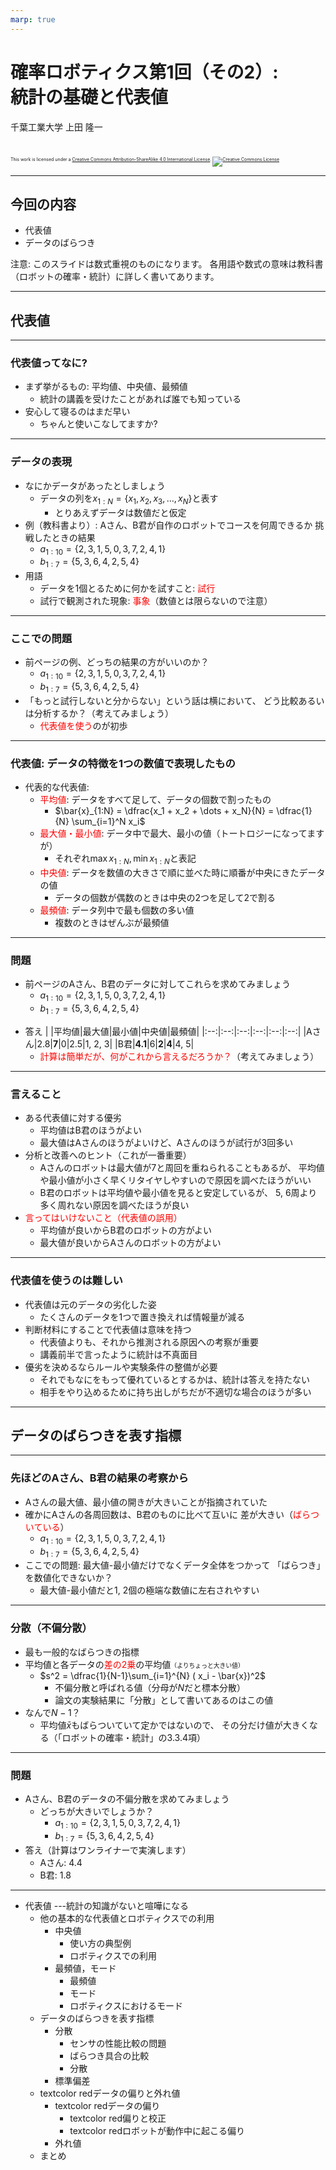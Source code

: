 ```yaml
---
marp: true
---
```


<!-- footer: 確率ロボティクス第1回（その2） -->

# 確率ロボティクス第1回（その2）: <br />統計の基礎と代表値

千葉工業大学 上田 隆一

<br />

<p style="font-size:50%">
This work is licensed under a <a rel="license" href="http://creativecommons.org/licenses/by-sa/4.0/">Creative Commons Attribution-ShareAlike 4.0 International License</a>.
<a rel="license" href="http://creativecommons.org/licenses/by-sa/4.0/">
<img alt="Creative Commons License" style="border-width:0" src="https://i.creativecommons.org/l/by-sa/4.0/88x31.png" /></a>
</p>

---

<!-- paginate: true -->

## 今回の内容

- 代表値
- データのばらつき

注意: このスライドは数式重視のものになります。
各用語や数式の意味は教科書（ロボットの確率・統計）に詳しく書いてあります。

---

## 代表値

---

### 代表値ってなに?

- まず挙がるもの: 平均値、中央値、最頻値
    - 統計の講義を受けたことがあれば誰でも知っている
- 安心して寝るのはまだ早い
    - ちゃんと使いこなしてますか?

---

### データの表現

- なにかデータがあったとしましょう
    - データの列を$x_{1:N} = \{x_1, x_2, x_3, \dots, x_N\}$と表す
        - とりあえずデータは数値だと仮定
- 例（教科書より）: Aさん、B君が自作のロボットでコースを何周できるか
挑戦したときの結果
    - $a_{1:10} = \{2, 3, 1, 5, 0, 3, 7, 2, 4, 1\}$
    - $b_{1:7} = \{5, 3, 6, 4, 2, 5, 4\}$
- 用語
    - データを1個とるために何かを試すこと: <span style="color:red">試行</span>
    - 試行で観測された現象: <span style="color:red">事象</span>（数値とは限らないので注意）

---

### ここでの問題

- 前ページの例、どっちの結果の方がいいのか？
    - $a_{1:10} = \{2, 3, 1, 5, 0, 3, 7, 2, 4, 1\}$
    - $b_{1:7} = \{5, 3, 6, 4, 2, 5, 4\}$
- 「もっと試行しないと分からない」という話は横において、
どう比較あるいは分析するか？（考えてみましょう）
    * <span style="color:red">代表値を使う</span>のが初歩

---

### 代表値: データの特徴を1つの数値で表現したもの

- 代表的な代表値:
    - <span style="color:red">平均値</span>: データをすべて足して、データの個数で割ったもの
        - $\bar{x}_{1:N} = \dfrac{x_1 + x_2 + \dots + x_N}{N} = \dfrac{1}{N} \sum_{i=1}^N x_i$
    - <span style="color:red">最大値・最小値</span>: データ中で最大、最小の値（トートロジーになってますが）
        - それぞれ$\max{x}_{1:N}, \min{x}_{1:N}$と表記
    - <span style="color:red">中央値</span>: データを数値の大きさで順に並べた時に順番が中央にきたデータの値
        - データの個数が偶数のときは中央の2つを足して2で割る
    - <span style="color:red">最頻値</span>: データ列中で最も個数の多い値
        - 複数のときはぜんぶが最頻値

---

### 問題

- 前ページのAさん、B君のデータに対してこれらを求めてみましょう
    - $a_{1:10} = \{2, 3, 1, 5, 0, 3, 7, 2, 4, 1\}$
    - $b_{1:7} = \{5, 3, 6, 4, 2, 5, 4\}$
* 答え
    |     |平均値|最大値|最小値|中央値|最頻値|
    |:--:|:--:|:--:|:--:|:--:|:--:|
    |Aさん|2.8|**7**|0|2.5|1, 2, 3|
    |B君|**4.1**|6|**2**|**4**|4, 5|
    - <span style="color:red">計算は簡単だが、何がこれから言えるだろうか？</span>（考えてみましょう）

---

### 言えること

- ある代表値に対する優劣
    - 平均値はB君のほうがよい
    - 最大値はAさんのほうがよいけど、Aさんのほうが試行が3回多い
- 分析と改善へのヒント（これが一番重要）
    - Aさんのロボットは最大値が7と周回を重ねられることもあるが、
    平均値や最小値が小さく早くリタイヤしやすいので原因を調べたほうがいい
    - B君のロボットは平均値や最小値を見ると安定しているが、
    5, 6周より多く周れない原因を調べたほうが良い
- <span style="color:red">言ってはいけないこと（代表値の誤用）</span>
    - 平均値が良いからB君のロボットの方がよい
    - 最大値が良いからAさんのロボットの方がよい

---

### 代表値を使うのは難しい

- 代表値は元のデータの劣化した姿
    - たくさんのデータを1つで置き換えれば情報量が減る
- 判断材料にすることで代表値は意味を持つ
    - 代表値よりも、それから推測される原因への考察が重要
    - 講義前半で言ったように統計は不真面目
- 優劣を決めるならルールや実験条件の整備が必要
    - それでもなにをもって優れているとするかは、統計は答えを持たない
    - 相手をやり込めるために持ち出しがちだが不適切な場合のほうが多い

---

##  データのばらつきを表す指標

---

### 先ほどのAさん、B君の結果の考察から

- Aさんの最大値、最小値の開きが大きいことが指摘されていた
- 確かにAさんの各周回数は、B君のものに比べて互いに
差が大きい（<span style="color:red">ばらついている</span>）
    - $a_{1:10} = \{2, 3, 1, 5, 0, 3, 7, 2, 4, 1\}$
    - $b_{1:7} = \{5, 3, 6, 4, 2, 5, 4\}$
- ここでの問題: 最大値-最小値だけでなくデータ全体をつかって
「ばらつき」を数値化できないか？
    - 最大値-最小値だと1, 2個の極端な数値に左右されやすい

---

### 分散（不偏分散）

- 最も一般的なばらつきの指標
- 平均値と各データの<span style="color:red">差の2乗</span>の平均値<span style="font-size:70%">（よりちょっと大きい値）</span>
    - $s^2 = \dfrac{1}{N-1}\sum_{i=1}^{N} ( x_i - \bar{x})^2$
        - 不偏分散と呼ばれる値（分母が$N$だと標本分散）
        - 論文の実験結果に「分散」として書いてあるのはこの値
- なんで$N-1$？
    - 平均値$\bar{x}$もばらついていて定かではないので、
    その分だけ値が大きくなる（「ロボットの確率・統計」の3.3.4項）

---

### 問題

- Aさん、B君のデータの不偏分散を求めてみましょう
    - どっちが大きいでしょうか？
        - $a_{1:10} = \{2, 3, 1, 5, 0, 3, 7, 2, 4, 1\}$
        - $b_{1:7} = \{5, 3, 6, 4, 2, 5, 4\}$
- 答え（計算はワンライナーで実演します）
    * Aさん: 4.4
    * B君: 1.8

---

-  代表値 ---統計の知識がないと喧嘩になる
    -  他の基本的な代表値とロボティクスでの利用
        -  中央値
            - 使い方の典型例
            - ロボティクスでの利用
        -  最頻値，モード
            - 最頻値
            - モード
            - ロボティクスにおけるモード
    -  データのばらつきを表す指標
        -  分散
            - センサの性能比較の問題
            - ばらつき具合の比較
            - 分散
        -  標準偏差
    -   textcolor redデータの偏りと外れ値
        -   textcolor redデータの偏り
            -  textcolor red偏りと校正
            -  textcolor redロボットが動作中に起こる偏り
        -  外れ値
    -  まとめ

